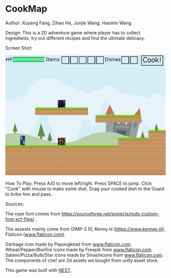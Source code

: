 # CookMap

Author: Xuyang Fang, Zihao He, Junjie Wang, Haomin Wang

Design: This is a 2D adventure game where player has to collect ingredients, try out different recipes and find the ultimate delicacy.

Screen Shot:

![Screen Shot](screenshot.png)

How To Play: Press A/D to move left/right. Press SPACE to jump. Click "Cook" with mouse to make some dish. Drag your cooked dish to the Guard to bribe him and pass.

Sources:

The rope font comes from https://sourceforge.net/projects/rods-custom-font-xcf-files/ .

The assests mainly come from GIMP-2.10, Kenny.nl (https://www.kenney.nl), Flaticon (www.flaticon.com).

Garbage icon made by Payungkead from www.flaticon.com.
Wheat/Pepper/Bonfire icons made by Freepik from www.flaticon.com.
Salami/Pizza/Bulb/Star icons made by Smashicons from www.flaticon.com.
The components of chef are 2d assets we bought from unity asset store.

This game was built with [NEST](NEST.md).
